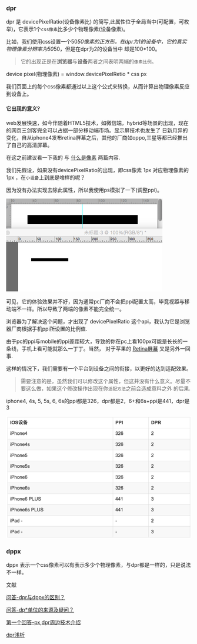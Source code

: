 ### dpr

dpr 是 devicePixelRatio(设备像素比) 的简写,此属性位于全局当中(可配置，可枚举)，它表示1个`css像素`比多少个物理像素(设备像素)。

比如，我们使用css设置一个50*50像素的正方形。在dpr为1的设备中，它的真实物理像素分辨率为50*50，但是在dpr为2的设备当中
却是100*100。

> 它的出现正是在**浏览器**与**设备**两者之间表明两端的`像素比例`。

device pixel(物理像素) = window.devicePixelRetio * css px

我们页面上的每个css像素都通过以上这个公式来转换，从而计算出物理像素反应到设备上。

#### 它出现的意义?

web发展快速，如今伴随着HTML5技术，如微信端，hybrid等场景的出现，现在的网页三剑客完全可以占据一部分移动端市场。显示屏技术也发生了
日新月异的变化，自从iphone4发布retina屏幕之后，其他的厂商如oppo,三星等都已经推出了自己的高清屏幕。

在这之前建议看一下我的
与 [什么是像素](https://github.com/TongDaDa/mobile-knowledge/blob/master/base/pixel.md) 两篇内容.

我们先假设，如果没有devicePixelRatio的出现，即css像素 1px 对应物理像素的 1px ，在`小设备`上到底是啥样的呢？

因为没有办法实现去除此属性，所以我使用ps模拟了一下(调整ppi)。

<img src="https://github.com/TongDaDa/mobile-knowledge/blob/master/img/ppiExample.png?raw=true" />

可见，它的体验效果并不好，因为通常pc厂商不会把ppi配置太高，毕竟视距与移动端不一样。所以导致了两端的像素不能完全统一。

浏览器为了解决这个问题，才出现了 devicePixelRatio 这个api，我认为它是浏览器厂商根据手机ppi所设置的比例值.

由于pc的ppi与mobile的ppi差距较大，导致的你在pc上看100px可能是长长的一条线，手机上看可能就那么一丁丁。当然，
对于苹果的 [Retina屏幕](https://github.com/TongDaDa/mobile-knowledge/blob/master/base/retina.md)  又是另外一回事.

这样的情况下，我们需要有一个平台到设备之间的衔接，以更好的达到适配效果。

> 需要注意的是，虽然我们可以修改这个属性，但这并没有什么意义。尽量不要这么做，如果这个修改操作出现在你`适配方法`之前会造成意料之外
的后果.

iphone4, 4s, 5, 5s, 6, 6s的ppi都是326，dpr都是2，6+和6s+ppi是441，dpr是3

<img src="https://github.com/TongDaDa/mobile-knowledge/blob/master/img/iphone-dpi.png?raw=true" />

### dppx

dppx 表示一个css像素可以有表示多少个物理像素，与dpr都是一样的，只是说法不一样。

文献

[问答-dpr与dppx的区别？](https://www.zhihu.com/question/29226201)

[问答-dp*单位的来源及疑问？](https://www.zhihu.com/question/29226201)

[第一个回答-px,dpr周边技术介绍](https://www.zhihu.com/question/35221839/answer/66825618)

[dpr浅析](http://www.jianshu.com/p/221bebfae266)